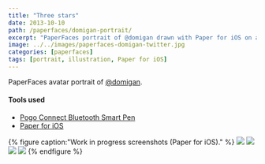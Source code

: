 ```yaml
---
title: "Three stars"
date: 2013-10-10
path: /paperfaces/domigan-portrait/
excerpt: "PaperFaces portrait of @domigan drawn with Paper for iOS on an iPad."
image: ../../images/paperfaces-domigan-twitter.jpg
categories: [paperfaces]
tags: [portrait, illustration, Paper for iOS]
---
```


PaperFaces avatar portrait of <a href="https://twitter.com/domigan">@domigan</a>.

#### Tools used

- [Pogo Connect Bluetooth Smart Pen](https://www.amazon.com/gp/product/B009K448L4/ref=as_li_ss_tl?ie=UTF8&camp=1789&creative=390957&creativeASIN=B009K448L4&linkCode=as2&tag=mademist-20)
- [Paper for iOS](https://paper.bywetransfer.com/)

{% figure caption:"Work in progress screenshots (Paper for iOS)." %}
[![](../../images/paperfaces-domigan-process-1-600.jpg)](../../images/paperfaces-domigan-process-1-lg.jpg)
[![](../../images/paperfaces-domigan-process-2-600.jpg)](../../images/paperfaces-domigan-process-2-lg.jpg)
[![](../../images/paperfaces-domigan-process-3-600.jpg)](../../images/paperfaces-domigan-process-3-lg.jpg)
[![](../../images/paperfaces-domigan-process-4-600.jpg)](../../images/paperfaces-domigan-process-4-lg.jpg)
{% endfigure %}

